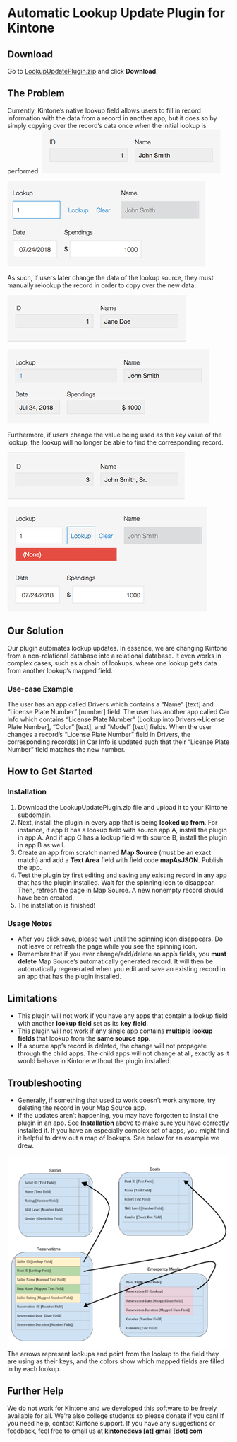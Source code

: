 # Automatic Lookup Update Plugin for Kintone
## Download
Go to [LookupUpdatePlugin.zip](LookupUpdatePlugin.zip) and click __Download__.
## The Problem
Currently, Kintone’s native lookup field allows users to fill in record information with the data from a record in another app, but it does so by simply copying over the record’s data once when the initial lookup is performed.
![](plugin/readmeIMG/0.png "record in source app")

![](plugin/readmeIMG/1.png "using an ID to lookup a record and get the corresponding name")

As such, if users later change the data of the lookup source, they must manually relookup the record in order to copy over the new data.

![](plugin/readmeIMG/4.png "If I change the name here...")

![](plugin/readmeIMG/2.png "...it doesn't change here unless I manually edit this record.")

Furthermore, if users change the value being used as the key value of the lookup, the lookup will no longer be able to find the corresponding record.

![](plugin/readmeIMG/5.png "If I change the ID...")

![](plugin/readmeIMG/3.png "...the lookup can't find the record anymore.")

## Our Solution
Our plugin automates lookup updates. In essence, we are changing Kintone from a non-relational database into a relational database. It even works in complex cases, such as a chain of lookups, where one lookup gets data from another lookup’s mapped field.

### Use-case Example
The user has an app called Drivers which contains a “Name” [text] and “License Plate Number” [number] field. The user has another app called Car Info which contains “License Plate Number” [Lookup into Drivers->License Plate Number], “Color” [text], and “Model” [text] fields. When the user changes a record’s “License Plate Number” field in Drivers, the corresponding record(s) in Car Info is updated such that their “License Plate Number” field matches the new number.


## How to Get Started

### Installation
1. Download the LookupUpdatePlugin.zip file and upload it to your Kintone subdomain.
2. Next, install the plugin in every app that is being __looked up from__. For instance, if app B has a lookup field with source app A, install the plugin in app A. And if app C has a lookup field with source B, install the plugin in app B as well.
3. Create an app from scratch named __Map Source__ (must be an exact match) and add a __Text Area__ field with field code  __mapAsJSON__. Publish the app.
4. Test the plugin by first editing and saving any existing record in any app that has the plugin installed. Wait for the spinning icon to disappear. Then, refresh the page in Map Source. A new nonempty record should have been created.
5. The installation is finished!

### Usage Notes
- After you click save, please wait until the spinning icon disappears. Do not leave or refresh the page while you see the spinning icon.
- Remember that if you ever change/add/delete an app’s fields, you __must delete__ Map Source’s automatically generated record. It will then be automatically regenerated when you edit and save an existing record in an app that has the plugin installed.

## Limitations
- This plugin will not work if you have any apps that contain a lookup field with another __lookup field__ set as its __key field__.
- This plugin will not work if any single app contains __multiple lookup fields__ that lookup from the __same source app__.
- If a source app’s record is deleted, the change will not propagate through the child apps. The child apps will not change at all, exactly as it would behave in Kintone without the plugin installed.

## Troubleshooting
- Generally, if something that used to work doesn’t work anymore, try deleting the record in your Map Source app.
- If the updates aren’t happening, you may have forgotten to install the plugin in an app. See __Installation__ above to make sure you have correctly installed it. If you have an especially complex set of apps, you might find it helpful to draw out a map of lookups. See below for an example we drew.

![](plugin/readmeIMG/6.png "Example")
The arrows represent lookups and point from the lookup to the field they are using as their keys, and the colors show which mapped fields are filled in by each lookup.

## Further Help
We do not work for Kintone and we developed this software to be freely available for all. We’re also college students so please donate if you can! If you need help, contact Kintone support. If you have any suggestions or feedback, feel free to email us at
__kintonedevs [at] gmail [dot] com__
